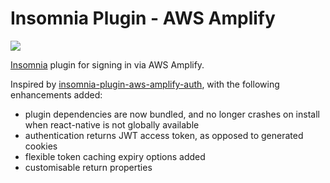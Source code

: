 # Insomnia Plugin - AWS Amplify

[![](https://img.shields.io/static/v1?label=Sponsor&message=%E2%9D%A4&logo=GitHub&color=%23fe8e86)](https://github.com/sponsors/danitt)

[Insomnia](https://insomnia.rest) plugin for signing in via AWS Amplify.

Inspired by [insomnia-plugin-aws-amplify-auth](https://github.com/mbise1993/insomnia-plugin-aws-amplify-auth), with the following enhancements added:

- plugin dependencies are now bundled, and no longer crashes on install when react-native is not globally available
- authentication returns JWT access token, as opposed to generated cookies
- flexible token caching expiry options added
- customisable return properties
